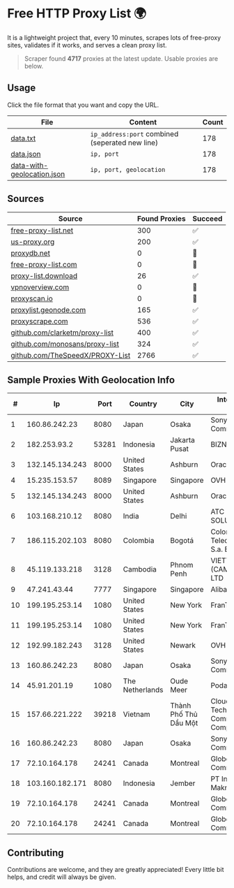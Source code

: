 
# Free HTTP Proxy List 🌍

It is a lightweight project that, every 10 minutes, scrapes lots of free-proxy sites, validates if it works, and serves a clean proxy list.


> Scraper found **4717** proxies at the latest update. Usable proxies are below.

## Usage

Click the file format that you want and copy the URL.


|File|Content|Count|
|----|-------|-----|
|[data.txt](https://raw.githubusercontent.com/themiralay/Proxy-List-World/master/data.txt)|`ip_address:port` combined (seperated new line)|178|
|[data.json](https://raw.githubusercontent.com/themiralay/Proxy-List-World/master/data.json)|`ip, port`|178|
|[data-with-geolocation.json](https://raw.githubusercontent.com/themiralay/Proxy-List-World/master/data-with-geolocation.json)|`ip, port, geolocation`|178|

## Sources

|Source|Found Proxies|Succeed|
|------|-------------|-------|
|[free-proxy-list.net](https://free-proxy-list.net)|300|✅|
|[us-proxy.org](https://www.us-proxy.org)|200|✅|
|[proxydb.net](http://proxydb.net)|0|🚫|
|[free-proxy-list.com](https://free-proxy-list.com/?page=&port=&type%5B%5D=http&type%5B%5D=https&up_time=0&search=Search)|0|🚫|
|[proxy-list.download](https://www.proxy-list.download/HTTP)|26|✅|
|[vpnoverview.com](https://vpnoverview.com/privacy/anonymous-browsing/free-proxy-servers)|0|🚫|
|[proxyscan.io](https://www.proxyscan.io)|0|🚫|
|[proxylist.geonode.com](https://proxylist.geonode.com/api/proxy-list?limit=300&page=1&sort_by=lastChecked&sort_type=desc&protocols=http,https)|165|✅|
|[proxyscrape.com](https://api.proxyscrape.com/v2/?request=displayproxies&protocol=http&timeout=10000&country=all&ssl=all&anonymity=all)|536|✅|
|[github.com/clarketm/proxy-list](https://raw.githubusercontent.com/clarketm/proxy-list/master/proxy-list-raw.txt)|400|✅|
|[github.com/monosans/proxy-list](https://raw.githubusercontent.com/monosans/proxy-list/main/proxies/http.txt)|324|✅|
|[github.com/TheSpeedX/PROXY-List](https://raw.githubusercontent.com/TheSpeedX/PROXY-List/master/http.txt)|2766|✅|


## Sample Proxies With Geolocation Info

|#|Ip|Port|Country|City|Internet Service Provider|
|-|--|----|-------|----|-------------------------|
|1|160.86.242.23|8080|Japan|Osaka|Sony Network Communications Inc|
|2|182.253.93.2|53281|Indonesia|Jakarta Pusat|BIZNET|
|3|132.145.134.243|8000|United States|Ashburn|Oracle Corporation|
|4|15.235.153.57|8089|Singapore|Singapore|OVH Hosting|
|5|132.145.134.243|8000|United States|Ashburn|Oracle Corporation|
|6|103.168.210.12|8080|India|Delhi|ATC INFOCOM SOLUTIONS|
|7|186.115.202.103|8080|Colombia|Bogotá|Colombia Telecomunicaciones S.a. ESP|
|8|45.119.133.218|3128|Cambodia|Phnom Penh|VIETTEL (CAMBODIA) PTE., LTD|
|9|47.241.43.44|7777|Singapore|Singapore|Alibaba Cloud LLC|
|10|199.195.253.14|1080|United States|New York|FranTech Solutions|
|11|199.195.253.14|1080|United States|New York|FranTech Solutions|
|12|192.99.182.243|3128|United States|Newark|OVH Hosting|
|13|160.86.242.23|8080|Japan|Osaka|Sony Network Communications Inc|
|14|45.91.201.19|1080|The Netherlands|Oude Meer|Podaon SIA|
|15|157.66.221.222|39218|Vietnam|Thành Phố Thủ Dầu Một|Cloud Data Technology and Communication Company Limited|
|16|160.86.242.23|8080|Japan|Osaka|Sony Network Communications Inc|
|17|72.10.164.178|24241|Canada|Montreal|GloboTech Communications|
|18|103.160.182.171|8080|Indonesia|Jember|PT Internusa Duta Makmur|
|19|72.10.164.178|24241|Canada|Montreal|GloboTech Communications|
|20|72.10.164.178|24241|Canada|Montreal|GloboTech Communications|



## Contributing

Contributions are welcome, and they are greatly appreciated! Every
little bit helps, and credit will always be given.

